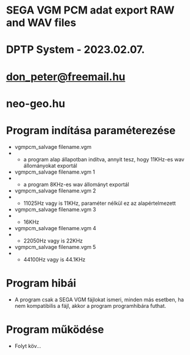 # SEGA VGM PCM adat export RAW and WAV files
# DPTP System - 2023.02.07.
# don_peter@freemail.hu
# neo-geo.hu

# Program indítása paraméterezése
- vgmpcm_salvage filename.vgm
- * a program alap állapotban indítva, annyit tesz, hogy 11KHz-es wav állományokat exportál
- vgmpcm_salvage filename.vgm 1
- * a program 8KHz-es wav állományt exportál
- vgmpcm_salvage filename.vgm 2
- * 11025Hz vagy is 11KHz, paraméter nélkül ez az alapértelmezett
- vgmpcm_salvage filename.vgm 3
- * 16KHz
- vgmpcm_salvage filename.vgm 4
- * 22050Hz vagy is 22KHz
- vgmpcm_salvage filename.vgm 5
- * 44100Hz vagy is 44.1KHz

# Program hibái
- A program csak a SEGA VGM fájlokat ismeri, minden más esetben, ha nem kompatibilis a fájl, akkor a program programhibára futhat.

# Program működése
- Folyt köv...